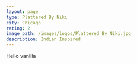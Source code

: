 ```yaml
---
layout: page
type: Plattered By Niki
city: Chicago
rating: 2
image_path: /images/logos/Plattered_By_Niki.jpg
description: Indian Inspired
---
```


Hello vanilla
